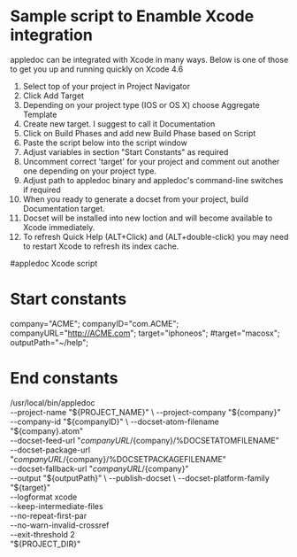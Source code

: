 Sample script to Enamble Xcode integration
==========================================

appledoc can be integrated with Xcode in many ways. Below is one of those to get you up and running quickly on Xcode 4.6

1.  Select top of your project in Project Navigator
2.  Click Add Target
3.  Depending on your project type (IOS or OS X) choose Aggregate Template
4.  Create new target. I suggest to call it Documentation
5.  Click on Build Phases and add new Build Phase based on Script
6.  Paste the script below into the script window
7.  Adjust variables in section "Start Constants" as required
8.  Uncomment correct 'target' for your project and comment out another one depending on your project type.
9.  Adjust path to appledoc binary and appledoc's command-line switches if required
10. When you ready to generate a docset from your project, build Documentation target.
11. Docset will be installed into new loction and will become available to Xcode immediately.
12. To refresh Quick Help (ALT+Click) and (ALT+double-click) you may need to restart Xcode to refresh its index cache.



#appledoc Xcode script
# Start constants
company="ACME";
companyID="com.ACME";
companyURL="http://ACME.com";
target="iphoneos";
#target="macosx";
outputPath="~/help";
# End constants
/usr/local/bin/appledoc \
--project-name "${PROJECT_NAME}" \
--project-company "${company}" \
--company-id "${companyID}" \
--docset-atom-filename "${company}.atom" \
--docset-feed-url "${companyURL}/${company}/%DOCSETATOMFILENAME" \
--docset-package-url "${companyURL}/${company}/%DOCSETPACKAGEFILENAME" \
--docset-fallback-url "${companyURL}/${company}" \
--output "${outputPath}" \
--publish-docset \
--docset-platform-family "${target}" \
--logformat xcode \
--keep-intermediate-files \
--no-repeat-first-par \
--no-warn-invalid-crossref \
--exit-threshold 2 \
"${PROJECT_DIR}"